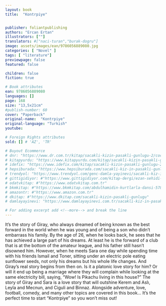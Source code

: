 ```yaml
---
layout: book
title:  "Kontrpiye"


publisher: foliantpublishing
authors: "Ercan Ertan"
illustrators: [""]
translators: #["naci-turan","burak-dogru"]
image: assets/images/ean/9786056889080.jpg
categories: [ "Novel" ]
tags: [ "literature"]
previewpage: false
featured: false

children: false
fiction: true

# Book attributes
ean: 9786056889080
languages: []
page: 168
size: "13,5x21cm"
#publish-number: 60
cover: "Paperback"
original-name:  "Kontrpiye"
original-language: "Turkish"
youtube:

# Foreign Rights attributes
sold: [] # 'AZ', 'TR'

# Buyout Ecommerce
# dnr: "https://www.dr.com.tr/kitap/sacakli-kizin-pasakli-gunlugu-2/cocuk-ve-genclik/genclik-10-yas/roman-oyku/urunno=0001893059001"
# kitapyurdu: "https://www.kitapyurdu.com/kitap/sacakli-kizin-pasakli-gunlugu-2-/560122.html&filter_name=Sa%C3%A7akl%C4%B1+K%C4%B1z%27%C4%B1n+Pasakl%C4%B1+G%C3%BCnl%C3%BC%C4%9F%C3%BC+2"
# idefix: "https://www.idefix.com/kitap/sacakli-kizin-pasakli-gunlugu-2/cocuk-ve-genclik/genclik-10-yas/roman-oyku/urunno=0001893059001"
# hepsiburada: "https://www.hepsiburada.com/sacakli-kiz-in-pasakli-gunlugu-2-damla-yayinevi-p-HBV000012ER86"
# trendyol: "https://www.trendyol.com/genc-damla-yayinevi/sacakli-kiz-in-pasakli-gunlugu-2-p-54825777"
# gittigidiyor: #"https://www.gittigidiyor.com/kitap-dergi/ezan-sehidi-adnan-menderes_pdp_732728793"
# odatvkitap: #"https://www.odatvkitap.com.tr"
# bkmkitap: #"https://www.bkmkitap.com/abdulhamidin-kurtlarla-dansi-578226"
# amazontr: #"https://www.amazon.com.tr"
# dkitap: #"https://www.dkitap.com/sacakli-kizin-pasakli-gunlugu"
# damlayayinevi: "https://www.damlayayinevi.com.tr/sacakli-kiz-in-pasakli-gunlugu-2-bu-iste-bi-terslik-var"

# For adding excerpt add <!--more--> and break the line
---
```

It’s the story of Giray, who always dreamed of
being known as the best forward in the world when
he was young and of being a son who didn’t embarrass his family. By the age of 26, when he looks
back, he sees that he has achieved a large part
of his dreams. At least he is the forward of a club
that is at the bottom of the amateur league, and his
father still hasn’t disowned him.
However, when he meets Sara one day while
spending time with his friends Ismail and Toner, sitting under an electric pole eating sunflower seeds,
not only his dreams but his whole life changes.
And Giray’s real story begins from then on. Is it a
platonic love story for him? Or will it end up being a
marriage where they will complain while looking at
the same electricity bill, saying, “Wow! Is Pikachu
living in this house?”
The story of Giray and Sara is a love story that
will outshine Kerem and Aslı, Leyla and Mecnun,
and Ciguli and Binnaz. Alongside adventure, love,
football, comedy, and many other topics are covered in this book...
It’s the perfect time to start “Kontrpiye” so you
won’t miss out!
<!--more--> 

